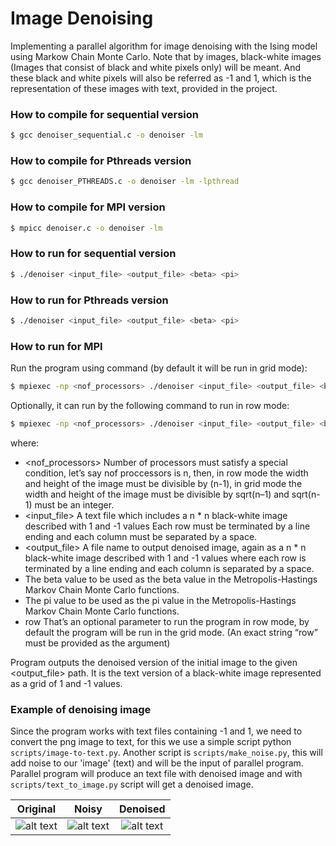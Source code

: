 # Image Denoising
Implementing a parallel algorithm for image denoising with the Ising model using Markow Chain Monte Carlo.
Note that by images, black-white images (Images that consist of black and white pixels only) will be meant. And these black and white pixels will also be referred as -1 and 1, which is the representation of these images with text, provided in the project.

### How to compile for sequential version

```sh
$ gcc denoiser_sequential.c -o denoiser -lm
```
### How to compile for Pthreads version

```sh
$ gcc denoiser_PTHREADS.c -o denoiser -lm -lpthread
```

### How to compile for MPI version

```sh
$ mpicc denoiser.c -o denoiser -lm
```

### How to run for sequential version

```sh
$ ./denoiser <input_file> <output_file> <beta> <pi>
```

### How to run for Pthreads version

```sh
$ ./denoiser <input_file> <output_file> <beta> <pi>
```

### How to run for MPI
Run the program using command (by default it will be run in grid mode):
```sh
$ mpiexec -np <nof_processors> ./denoiser <input_file> <output_file> <beta> <pi>
```
Optionally, it can run by the following command to run in row mode:
```sh
$ mpiexec -np <nof_processors> ./denoiser <input_file> <output_file> <beta> <pi> row
```

where:

- <nof_processors> Number of processors must satisfy a special condition, let’s say nof
proccessors is n, then, in row mode the width and height of the image must be
divisible by (n-1), in grid mode the width and height of the image must be divisible
by sqrt(n–1) and sqrt(n-1) must be an integer.
- <input_file> A text file which includes a n * n black-white image described with
1 and -1 values Each row must be terminated by a line ending and each column must
be separated by a space.
- <output_file> A file name to output denoised image, again as a n * n black-white
image described with 1 and -1 values where each row is terminated by a line ending
and each column is separated by a space.
- <beta> The beta value to be used as the beta value in the Metropolis-Hastings
Markov Chain Monte Carlo functions.
- <pi> The pi value to be used as the pi value in the Metropolis-Hastings Markov
Chain Monte Carlo functions.
- row That’s an optional parameter to run the program in row mode, by default the
program will be run in the grid mode. (An exact string “row” must be provided as the
argument)

Program outputs the denoised version of the initial image to the given
<output_file> path. It is the text version of a black-white image represented as a
grid of 1 and -1 values.


### Example of denoising image
Since the program works with text files containing -1 and 1, we need to convert the png image to text, for this we use a simple script python `scripts/image-to-text.py`. 
Another script is `scripts/make_noise.py`, this will add noise to our 'image' (text) and will be the input of parallel program.
Parallel program will produce an text file with denoised image and with `scripts/text_to_image.py` script will get a denoised image.

Original                    |  Noisy                   |  Denoised
:-------------------------:|:-------------------------: |:-------------------------:
![alt text](https://github.com/raffranco/Image-Denoising-MPI/blob/master/input-output/yinyang.png?raw=true)  |  ![alt text](https://github.com/raffranco/Image-Denoising-MPI/blob/master/input-output/yinyang_noisy.png?raw=true) | ![alt text](https://github.com/raffranco/Image-Denoising-MPI/blob/master/input-output/yinyang_output.png?raw=true)
